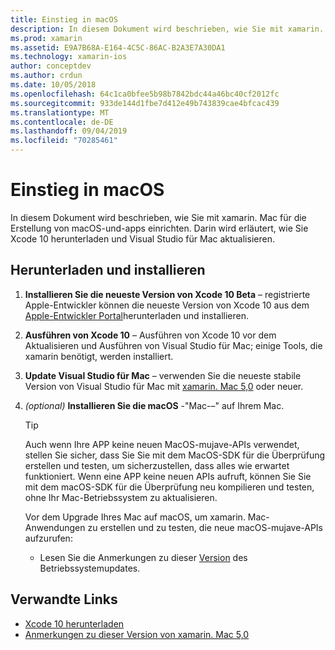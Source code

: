 ```yaml
---
title: Einstieg in macOS
description: In diesem Dokument wird beschrieben, wie Sie mit xamarin. Mac für die Erstellung von macOS-und-apps einrichten. Darin wird erläutert, wie Sie Xcode 10 herunterladen und Visual Studio für Mac aktualisieren.
ms.prod: xamarin
ms.assetid: E9A7B68A-E164-4C5C-86AC-B2A3E7A30DA1
ms.technology: xamarin-ios
author: conceptdev
ms.author: crdun
ms.date: 10/05/2018
ms.openlocfilehash: 64c1ca0bfee5b98b7842bdc44a46bc40cf2012fc
ms.sourcegitcommit: 933de144d1fbe7d412e49b743839cae4bfcac439
ms.translationtype: MT
ms.contentlocale: de-DE
ms.lasthandoff: 09/04/2019
ms.locfileid: "70285461"
---
```

# <a name="get-started-with-macos-mojave"></a>Einstieg in macOS

In diesem Dokument wird beschrieben, wie Sie mit xamarin. Mac für die Erstellung von macOS-und-apps einrichten. Darin wird erläutert, wie Sie Xcode 10 herunterladen und Visual Studio für Mac aktualisieren.

## <a name="download-and-install"></a>Herunterladen und installieren

1. **Installieren Sie die neueste Version von Xcode 10 Beta** – registrierte Apple-Entwickler können die neueste Version von Xcode 10 aus dem [Apple-Entwickler Portal](https://developer.apple.com/download/)herunterladen und installieren.

2. **Ausführen von Xcode 10** – Ausführen von Xcode 10 vor dem Aktualisieren und Ausführen von Visual Studio für Mac; einige Tools, die xamarin benötigt, werden installiert.

3. **Update Visual Studio für Mac** – verwenden Sie die neueste stabile Version von Visual Studio für Mac mit [xamarin. Mac 5,0](https://github.com/xamarin/release-notes-archive/blob/master/release-notes/mac/xamarin.mac_5/xamarin.mac_5.0.md) oder neuer.

4. _(optional)_ **Installieren Sie die macOS** -"Mac-–" auf Ihrem Mac.

   > [!TIP]
   > Auch wenn Ihre APP keine neuen MacOS-mujave-APIs verwendet, stellen Sie sicher, dass Sie Sie mit dem MacOS-SDK für die Überprüfung erstellen und testen, um sicherzustellen, dass alles wie erwartet funktioniert. Wenn eine APP keine neuen APIs aufruft, können Sie Sie mit dem macOS-SDK für die Überprüfung neu kompilieren und testen, ohne Ihr Mac-Betriebssystem zu aktualisieren.
   >
   > Vor dem Upgrade Ihres Mac auf macOS, um xamarin. Mac-Anwendungen zu erstellen und zu testen, die neue macOS-mujave-APIs aufzurufen:
   >
   > - Lesen Sie die Anmerkungen zu dieser [Version](https://developer.apple.com/download/) des Betriebssystemupdates.

## <a name="related-links"></a>Verwandte Links

- [Xcode 10 herunterladen](https://developer.apple.com/download/)
- [Anmerkungen zu dieser Version von xamarin. Mac 5,0](https://docs.microsoft.com/xamarin/mac/release-notes/5/5.0/)
